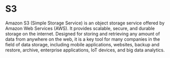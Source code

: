 # S3

Amazon S3 (Simple Storage Service) is an object storage service offered by Amazon Web Services (AWS). It provides scalable, secure, and durable storage on the internet. Designed for storing and retrieving any amount of data from anywhere on the web, it is a key tool for many companies in the field of data storage, including mobile applications, websites, backup and restore, archive, enterprise applications, IoT devices, and big data analytics.
